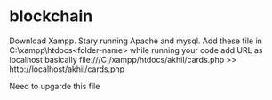 # blockchain
Download Xampp.
Stary running Apache and mysql.
Add these file in
C:\xampp\htdocs\<folder-name>
while running your code add URL as localhost
basically
file:///C:/xampp/htdocs/akhil/cards.php  >> http://localhost/akhil/cards.php



Need to upgarde this file
